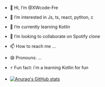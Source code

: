 - 👋 Hi, I’m @XWcode-Fre
- 👀 I’m interested in Js, ts, react, python, c
- 🌱 I’m currently learning Kotlin
- 💞️ I’m looking to collaborate on Spotify clone
- 📫 How to reach me ...
- 😄 Pronouns: ...
- ⚡ Fun fact: i'm a learning Kotlin for fun

- [![Anurag's GitHub stats](https://github-readme-stats.vercel.app/api?username=XWcode-FRE)](https://github.com/anuraghazra/github-readme-stats)
